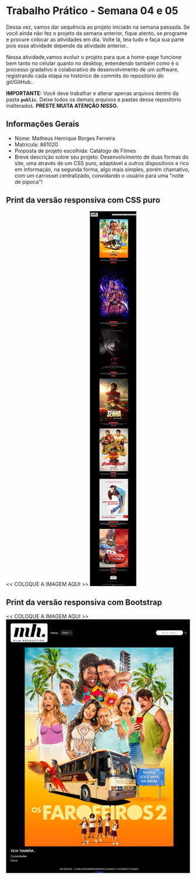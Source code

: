 # Trabalho Prático - Semana 04 e 05

Dessa vez, vamos dar sequência ao projeto iniciado na semana passada. Se você ainda não fez o projeto da semana anterior, fique atento, se programe e procure colocar as atividades em dia. Volte lá, leia tudo e faça sua parte pois essa atividade depende da atividade anterior..

Nessa atividade,vamos evoluir o projeto para que a home-page funcione bem tanto no celular quanto no desktop, entendendo também como é o processo gradativo e colaborativo de desenvolvimento de um software, registrando cada etapa no histórico de commits do repositório do git/GitHub..

**IMPORTANTE:** Você deve trabalhar e alterar apenas arquivos dentro da pasta **`public`**. Deixe todos os demais arquivos e pastas desse repositório inalterados. **PRESTE MUITA ATENÇÃO NISSO.**

## Informações Gerais

- Nome: Matheus Henrique Borges Ferreira
- Matricula: 881020
- Proposta de projeto escolhida: Catálogo de Filmes
- Breve descrição sobre seu projeto: Desenvolvimento de duas formas do site, uma através de um CSS puro, adaptável a outros dispositivos e rico em informação, na segunda forma, algo mais simples, porém chamativo, com um carrossel centralizado, convidando o usuário para uma "noite de pipoca"!

## Print da versão responsiva com CSS puro

<<  COLOQUE A IMAGEM AQUI >>
![alt text](<CSS puro.jpeg>)

## Print da versão responsiva com Bootstrap

<<  COLOQUE A IMAGEM AQUI >>
![alt text](Bootstrap.jpeg)
